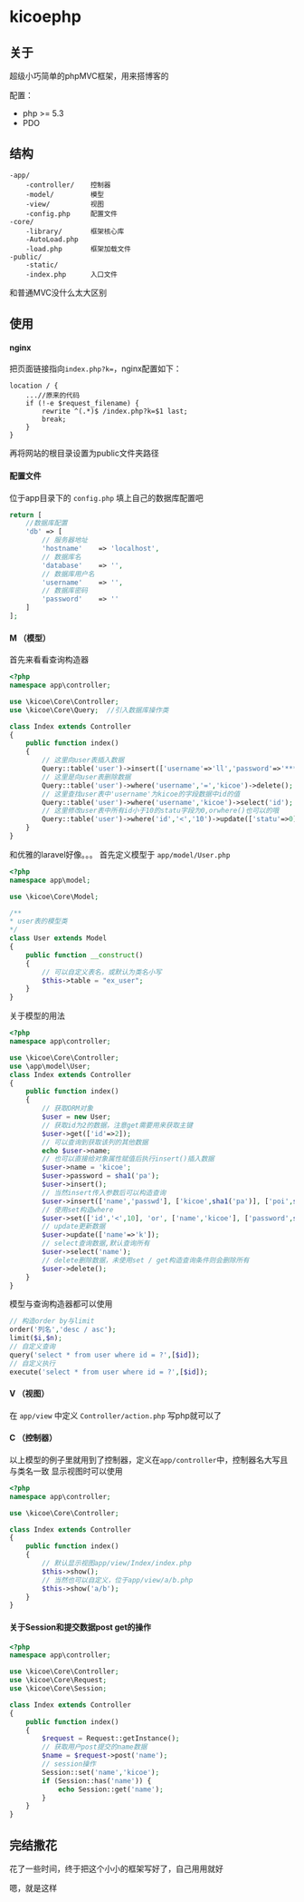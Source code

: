 # kicoephp

## 关于
超级小巧简单的phpMVC框架，用来搭博客的

配置：

* php >= 5.3
* PDO

## 结构
```
-app/
    -controller/    控制器
    -model/         模型
    -view/          视图
    -config.php     配置文件
-core/
    -library/       框架核心库
    -AutoLoad.php
    -load.php       框架加载文件
-public/
    -static/
    -index.php      入口文件
```
和普通MVC没什么太大区别
## 使用
#### nginx
把页面链接指向`index.php?k=`，nginx配置如下：
```
location / {
    ...//原来的代码
    if (!-e $request_filename) {
        rewrite ^(.*)$ /index.php?k=$1 last;
        break;
    }
}
```
再将网站的根目录设置为public文件夹路径
#### 配置文件
位于app目录下的 `config.php` 填上自己的数据库配置吧
```php
return [
    //数据库配置
    'db' => [
        // 服务器地址
        'hostname'    => 'localhost',
        // 数据库名
        'database'    => '',
        // 数据库用户名
        'username'    => '',
        // 数据库密码
        'password'    => ''
    ]
];
```
#### M  （模型）
首先来看看查询构造器
```php
<?php
namespace app\controller;

use \kicoe\Core\Controller;
use \kicoe\Core\Query;  //引入数据库操作类

class Index extends Controller
{
    public function index()
    {
        // 这里向user表插入数据
        Query::table('user')->insert(['username'=>'ll','password'=>'***']);
        // 这里是向user表删除数据
        Query::table('user')->where('username','=','kicoe')->delete();
        // 这里查找user表中'username'为kicoe的字段数据中id的值
        Query::table('user')->where('username','kicoe')->select('id');
        // 这里修改user表中所有id小于10的statu字段为0,orwhere()也可以的哦
        Query::table('user')->where('id','<','10')->update(['statu'=>0]);
    }
}
```
和优雅的laravel好像。。。
首先定义模型于 `app/model/User.php`
```php
<?php
namespace app\model;

use \kicoe\Core\Model;

/**
* user表的模型类
*/
class User extends Model
{
    public function __construct()
    {
        // 可以自定义表名，或默认为类名小写
        $this->table = "ex_user";
    }
}
```
关于模型的用法
```php
<?php
namespace app\controller;

use \kicoe\Core\Controller;
use \app\model\User;
class Index extends Controller
{
    public function index()
    {
        // 获取ORM对象
        $user = new User;
        // 获取id为2的数据，注意get需要用来获取主键
        $user->get(['id'=>2]);
        // 可以查询到获取该列的其他数据
        echo $user->name;
        // 也可以直接给对象属性赋值后执行insert()插入数据
        $user->name = 'kicoe';
        $user->password = sha1('pa');
        $user->insert();
        // 当然insert传入参数后可以构造查询
        $user->insert(['name','passwd'], ['kicoe',sha1('pa')], ['poi',sha1('pom')]);
        // 使用set构造where
        $user->set(['id','<',10], 'or', ['name','kicoe'], ['password',sha1('pa')]);
        // update更新数据
        $user->update(['name'=>'k']);
        // select查询数据,默认查询所有
        $user->select('name');
        // delete删除数据，未使用set / get构造查询条件则会删除所有
        $user->delete();
    }
}
```
模型与查询构造器都可以使用
```php
// 构造order by与limit
order('列名','desc / asc');
limit($i,$n);
// 自定义查询
query('select * from user where id = ?',[$id]);
// 自定义执行
execute('select * from user where id = ?',[$id]);
```
#### V  （视图）
在 `app/view` 中定义 `Controller/action.php`
写php就可以了
#### C  （控制器）
以上模型的例子里就用到了控制器，定义在`app/controller`中，控制器名大写且与类名一致
显示视图时可以使用
```php
<?php
namespace app\controller;

use \kicoe\Core\Controller;

class Index extends Controller
{
    public function index()
    {
        // 默认显示视图app/view/Index/index.php
        $this->show();
        // 当然也可以自定义，位于app/view/a/b.php
        $this->show('a/b');
    }
}
```
#### 关于Session和提交数据post get的操作
```php
<?php
namespace app\controller;

use \kicoe\Core\Controller;
use \kicoe\Core\Request;
use \kicoe\Core\Session;

class Index extends Controller
{
    public function index()
    {
        $request = Request::getInstance();
        // 获取用户post提交的name数据
        $name = $request->post('name');
        // session操作
        Session::set('name','kicoe');
        if (Session::has('name')) {
            echo Session::get('name');
        }
    }
}
```
## 完结撒花
花了一些时间，终于把这个小小的框架写好了，自己用用就好

嗯，就是这样



